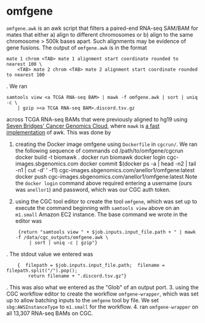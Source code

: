 # omfgene

`omfgene.awk` is an awk script that filters a paired-end RNA-seq SAM/BAM for mates that either a) align to different chromosomes or b) align to the same chromosome > 500k bases apart. Such alignments may be evidence of gene fusions. The output of `omfgene.awk` is in the format
```
mate 1 chrom <TAB> mate 1 alignment start coordinate rounded to nearest 100 \
    <TAB> mate 2 chrom <TAB> mate 2 alignment start coordinate rounded to nearest 100
```
. We ran 
```
samtools view <a TCGA RNA-seq BAM> | mawk -f omfgene.awk | sort | uniq -c \
    | gzip ><a TCGA RNA-seq BAM>.discord.tsv.gz
```
across TCGA RNA-seq BAMs that were previously aligned to hg19 using [Seven Bridges' Cancer Genomics Cloud](https://cgc.sbgenomics.com/), where `mawk` is [a fast implementation](http://invisible-island.net/mawk/) of awk. This was done by

1. creating the Docker image omfgene using `Dockerfile` in `cgcrun/`. We ran the following sequence of commands
        cd /path/to/omfgene/cgcrun
        docker build -t biomawk .
        docker run biomawk
        docker login cgc-images.sbgenomics.com
        docker commit $(docker ps -a | head -n2 | tail -n1 | cut -d' ' -f1) cgc-images.sbgenomics.com/anellor1/omfgene:latest
        docker push cgc-images.sbgenomics.com/anellor1/omfgene:latest
Note the `docker login` command above required entering a username (ours was `anellor1`) and password, which was our CGC auth token.
2. using the CGC tool editor to create the tool `omfgene`, which was set up to execute the command beginning with `samtools view` above on an `m1.small` Amazon EC2 instance. The base command we wrote in the editor was

        {return "samtools view " + $job.inputs.input_file.path + " | mawk -f /data/cgc_outputs/omfgene.awk \
            | sort | uniq -c | gzip"}
. The stdout value we entered was

        {  filepath = $job.inputs.input_file.path;  filename = filepath.split("/").pop();
            return filename + ".discord.tsv.gz"}
. This was also what we entered as the "Glob" of an output port.
3. using the CGC workflow editor to create the workflow `omfgene-wrapper`, which was set up to allow batching inputs to the `omfgene` tool by file. We set `sbg:AWSInstanceType` to `m1.small` for the workflow.
4. ran `omfgene-wrapper` on all 13,307 RNA-seq BAMs on CGC.
